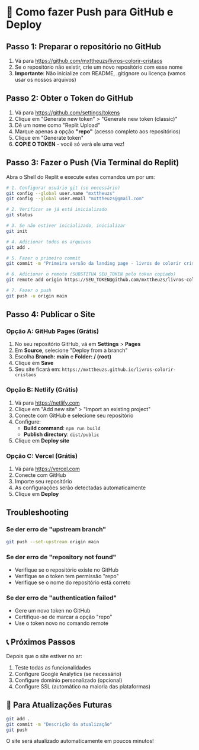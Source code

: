 # 🚀 Como fazer Push para GitHub e Deploy

## Passo 1: Preparar o repositório no GitHub

1. Vá para https://github.com/mxttheuzs/livros-colorir-cristaos
2. Se o repositório não existir, crie um novo repositório com esse nome
3. **Importante**: Não inicialize com README, .gitignore ou licença (vamos usar os nossos arquivos)

## Passo 2: Obter o Token do GitHub

1. Vá para https://github.com/settings/tokens
2. Clique em "Generate new token" > "Generate new token (classic)"
3. Dê um nome como "Replit Upload"
4. Marque apenas a opção **"repo"** (acesso completo aos repositórios)
5. Clique em "Generate token"
6. **COPIE O TOKEN** - você só verá ele uma vez!

## Passo 3: Fazer o Push (Via Terminal do Replit)

Abra o Shell do Replit e execute estes comandos um por um:

```bash
# 1. Configurar usuário git (se necessário)
git config --global user.name "mxttheuzs"
git config --global user.email "mxttheuzs@gmail.com"

# 2. Verificar se já está inicializado
git status

# 3. Se não estiver inicializado, inicializar
git init

# 4. Adicionar todos os arquivos
git add .

# 5. Fazer o primeiro commit
git commit -m "Primeira versão da landing page - livros de colorir cristãos"

# 6. Adicionar o remote (SUBSTITUA SEU_TOKEN pelo token copiado)
git remote add origin https://SEU_TOKEN@github.com/mxttheuzs/livros-colorir-cristaos.git

# 7. Fazer o push
git push -u origin main
```

## Passo 4: Publicar o Site

### Opção A: GitHub Pages (Grátis)
1. No seu repositório GitHub, vá em **Settings** > **Pages**
2. Em **Source**, selecione "Deploy from a branch"
3. Escolha **Branch: main** e **Folder: / (root)**
4. Clique em **Save**
5. Seu site ficará em: `https://mxttheuzs.github.io/livros-colorir-cristaos`

### Opção B: Netlify (Grátis)
1. Vá para https://netlify.com
2. Clique em "Add new site" > "Import an existing project"
3. Conecte com GitHub e selecione seu repositório
4. Configure:
   - **Build command**: `npm run build`
   - **Publish directory**: `dist/public`
5. Clique em **Deploy site**

### Opção C: Vercel (Grátis)
1. Vá para https://vercel.com
2. Conecte com GitHub
3. Importe seu repositório
4. As configurações serão detectadas automaticamente
5. Clique em **Deploy**

## Troubleshooting

### Se der erro de "upstream branch"
```bash
git push --set-upstream origin main
```

### Se der erro de "repository not found"
- Verifique se o repositório existe no GitHub
- Verifique se o token tem permissão "repo"
- Verifique se o nome do repositório está correto

### Se der erro de "authentication failed"
- Gere um novo token no GitHub
- Certifique-se de marcar a opção "repo"
- Use o token novo no comando remote

## 📞 Próximos Passos

Depois que o site estiver no ar:
1. Teste todas as funcionalidades
2. Configure Google Analytics (se necessário)
3. Configure domínio personalizado (opcional)
4. Configure SSL (automático na maioria das plataformas)

## 🔄 Para Atualizações Futuras

```bash
git add .
git commit -m "Descrição da atualização"
git push
```

O site será atualizado automaticamente em poucos minutos!